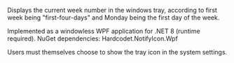 Displays the current week number in the windows tray, according to first week being "first-four-days" and Monday being the first day of the week.

Implemented as a windowless WPF application for .NET 8 (runtime required).
NuGet dependencies: Hardcodet.NotifyIcon.Wpf

Users must themselves choose to show the tray icon in the system settings.
